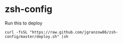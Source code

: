 # zsh-config

Run this to deploy

`curl -fsSL "https://raw.github.com/jgranzow86/zsh-config/master/deploy.sh" |sh`